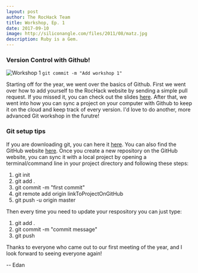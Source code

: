 ```yaml
---
layout: post
author: The RocHack Team
title: Workshop, Ep. 1
date: 2017-09-10
image: http://siliconangle.com/files/2011/08/matz.jpg
description: Ruby is a Gem.
---
```


### Version Control with Github!

![Workshop 1](http://amueller.github.io/sklearn_tutorial/octobiwan.jpg)
`git commit -m "Add workshop 1"`

Starting off for the year, we went over the basics of Github.
First we went over how to add yourself to the RocHack website by sending
a simple pull request. If you missed it, you can check out the slides
[here][slides]. After that, we went into how you can sync a project
on your computer with Github to keep it on the cloud and keep track of
every version. I'd love to do another, more advanced Git workshop
in the furutre!

### Git setup tips

If you are downloading git, you can here it [here][git].
You can also find the GitHub website [here][github].
Once you create a new repository on the GitHub website, you can sync it
with a local project by opening a terminal/command line in your project
directory and following these steps:

1. git init
2. git add .
3. git commit -m "first commit"
4. git remote add origin linkToProjectOnGitHub
5. git push -u origin master

Then every time you need to update your respository you can just type:

1. git add .
2. git commit -m "commit message"
3. git push

Thanks to everyone who came out to our first meeting of the year,
and I look forward to seeing everyone again!

-- Edan

[slides]:https://docs.google.com/presentation/d/1At6Eu2vScYtjEZ_-xlD8pZTdFzOx8DZUtsvUUfIUz5I/edit?usp=sharing
[git]:https://git-scm.com/downloads
[github]:https://github.com/
